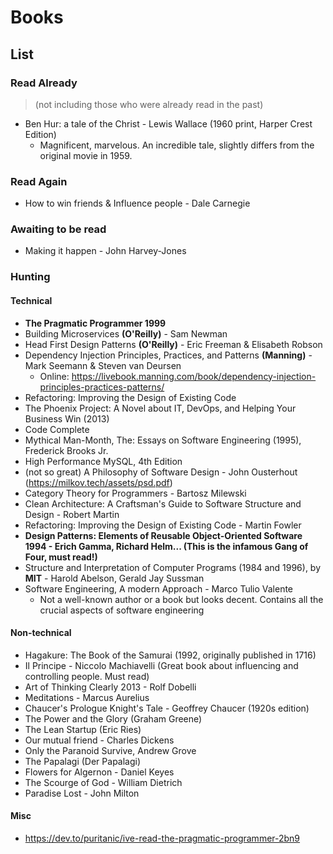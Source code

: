 # Books

## List

### Read Already

> (not including those who were already read in the past)

- Ben Hur: a tale of the Christ - Lewis Wallace (1960 print, Harper Crest Edition)
	- Magnificent, marvelous. An incredible tale, slightly differs from the original movie in 1959.

### Read Again

- How to win friends & Influence people - Dale Carnegie

### Awaiting to be read

- Making it happen - John Harvey-Jones

### Hunting

#### Technical

- **The Pragmatic Programmer 1999**
- Building Microservices **(O'Reilly)** - Sam Newman
- Head First Design Patterns  **(O'Reilly)** -  Eric Freeman &  Elisabeth Robson
- Dependency Injection Principles, Practices, and Patterns **(Manning)** - Mark Seemann & Steven van Deursen
  - Online: https://livebook.manning.com/book/dependency-injection-principles-practices-patterns/
- Refactoring: Improving the Design of Existing Code
- The Phoenix Project: A Novel about IT, DevOps, and Helping Your Business Win (2013)
- Code Complete
- Mythical Man-Month, The: Essays on Software Engineering (1995),  Frederick Brooks Jr.
- High Performance MySQL, 4th Edition
- (not so great) A Philosophy of Software Design - John Ousterhout (https://milkov.tech/assets/psd.pdf)
- Category Theory for Programmers - Bartosz Milewski
- Clean Architecture: A Craftsman's Guide to Software Structure and Design - Robert Martin
- Refactoring: Improving the Design of Existing Code - Martin Fowler
- **Design Patterns: Elements of Reusable Object-Oriented Software 1994 - Erich Gamma, Richard Helm... (This is the infamous Gang of Four, must read!)**
- Structure and Interpretation of Computer Programs (1984 and 1996), by **MIT** - Harold Abelson, Gerald Jay Sussman
- Software Engineering, A modern Approach - Marco Tulio Valente
	- Not a well-known author or a book but looks decent. Contains all the crucial aspects of software engineering

#### Non-technical

- Hagakure: The Book of the Samurai (1992, originally published in 1716)
- Il Principe -  Niccolo Machiavelli (Great book about influencing and controlling people. Must read)
- Art of Thinking Clearly 2013 - Rolf Dobelli
- Meditations - Marcus Aurelius
- Chaucer's Prologue Knight's Tale - Geoffrey Chaucer (1920s edition)
- The Power and the Glory (Graham Greene)
- The Lean Startup (Eric Ries)
- Our mutual friend - Charles Dickens
- Only the Paranoid Survive, Andrew Grove
- The Papalagi (Der Papalagi)
- Flowers for Algernon - Daniel Keyes
- The Scourge of God -  William Dietrich
- Paradise Lost - John Milton

#### Misc

- https://dev.to/puritanic/ive-read-the-pragmatic-programmer-2bn9















